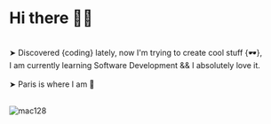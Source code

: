 # Hi there 🖖🏼
<br />
➤ Discovered {coding} lately, now I'm trying to create cool stuff {🕶}, <br />
I am currently learning Software Development && I absolutely love it.
<br />
<br />
➤ Paris is where I am 📍 <br /> <br />

![mac128](https://user-images.githubusercontent.com/102388803/210119214-f3a7fc69-b8a7-4844-a555-0b3221a07603.jpg)



<!-- ![](https://media.giphy.com/media/QWkuGmMgphvmE/giphy.gif)-->
